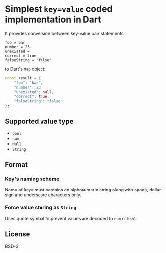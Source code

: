 # Simplest `key=value` coded implementation in Dart

It provides conversion between key-value pair statements:

```text
foo = bar
number = 23
unexisted = 
correct = true
falseString = "false"
```

to Dart's `Map` object:

```dart
const result = {
    "foo": "bar",
    "number": 23
    "unexisted": null,
    "correct": true,
    "falseString": "false"
};
```

## Supported value type

* `bool`
* `num`
* `Null`
* `String`

## Format

### Key's naming scheme

Name of keys must contains an alphanumeric string along with space, dollar sign and underscore characters only.

### Force value storing as `String`

Uses quote symbol to prevent values are decoded to `num` or `bool`.

## License

BSD-3
